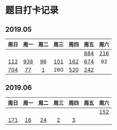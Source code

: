# 题目打卡记录

## 2019.05

|周日|周一|周二|周三|周四|周五|周六|
|:-:|:-:|:-:|:-:|:-:|:-:|:-:|
||||||[884](https://mp.weixin.qq.com/s/VOXoMQg57gdUmwo4553Uag)|[216](https://mp.weixin.qq.com/s/XDpewlE0OUE1DYYE-XdoEg)|
[112](https://mp.weixin.qq.com/s/_NdAjbWlYDV7z7LvMpuyDA)|[938](https://mp.weixin.qq.com/s/ni6l_a1QMCi2sKuZDNoe4Q)|[96](https://mp.weixin.qq.com/s/DEdiaun-RVwRj-9zx9brjw)|[101](https://mp.weixin.qq.com/s/9xiQ8KmTLk_gxf7lsie9dA)|[162](https://mp.weixin.qq.com/s/5HQ5zVPYdUAE4eVJBFKIoQ)|[674](https://mp.weixin.qq.com/s/jSUM4rmYXatKfrjACEdwvw)|92|
|[704](https://mp.weixin.qq.com/s/mnfLuH1nU8ghShgOhw-KBg)|[77](https://mp.weixin.qq.com/s/VOV5wMsfrLW21ZkqXSfeeA)|[1](https://mp.weixin.qq.com/s/jC4BsJ5r6QixdnwTIchTQw)|260|[520](https://mp.weixin.qq.com/s/YJTFk4xEOM9cDM-GQq_EIQ)|[242](https://mp.weixin.qq.com/s/nvxS4p3lXvAL21dDbJo8QA)||


## 2019.06

|周日|周一|周二|周三|周四|周五|周六|
|:-:|:-:|:-:|:-:|:-:|:-:|:-:|
|||||||[152](https://mp.weixin.qq.com/s/FvA_wcLq4JU70nXK6lrFHA)|
|[171](https://mp.weixin.qq.com/s/jC4BsJ5r6QixdnwTIchTQw)|[16](https://mp.weixin.qq.com/s/IBEJdeU6G-sBSMuv02LrHg)|[24](https://mp.weixin.qq.com/s/_bjKxIrmtwU0IPtyWtKd_g)|[2](https://mp.weixin.qq.com/s/8cMt_Yaeu6AT5jk3DhdhqA)|[3](https://mp.weixin.qq.com/s/O-2CdSJTFWodVZzGYAjGrA)|

